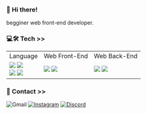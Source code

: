 ### 👋 Hi there!

begginer web front-end developer.
<br>

### 💻🛠 Tech >>

<table>
    <tr>
      <td> Language </td>
      <td> Web Front-End </td>
      <td> Web Back-End </td>
    </tr>
    <tr>
      <td>
        <img src="https://img.shields.io/badge/JavaScript-f7df11?style=flat-square&logo=JavaScript&logoColor=black">
        <img src="https://img.shields.io/badge/java-%23ED8B00.svg?style=flat-square&logo=java&logoColor=white"><br>
        <img src="https://img.shields.io/badge/c%23-%23239120.svg?style=flat-square&logo=c-sharp&logoColor=white">
        <img src="https://img.shields.io/badge/html5-%23E34F26.svg?style=flat-square&logo=html5&logoColor=white">
      </td>
      <td>
        <img src="https://img.shields.io/badge/React-61dafb?style=flat-square&logo=React&logoColor=black">
        <img src="https://img.shields.io/badge/jquery-%230769AD.svg?style=flat-square&logo=jquery&logoColor=white">
      </td>
      <td>
        <img src="https://img.shields.io/badge/MariaDB-003545?style=flat-square&logo=mariadb&logoColor=white">
        <img src="https://img.shields.io/badge/MySQL-4479A1?style=flat-square&logo=MySQL&logoColor=white">
      </td>
     </tr>
  </table>


### 💌 Contact >>

![Gmail](https://img.shields.io/badge/orgsorry98@gmail.com-d14836?style=flat-square&logo=Gmail&logoColor=white&link=mailto:orgsorry98@gmail.com)
<a href="https://www.instagram.com/chlwothd" target="blank">![Instagram](https://img.shields.io/badge/@chlwothd-%23E4405F.svg?style=flat-square&logo=Instagram&logoColor=white)</a>
<a href="https://discord.gg/3rC7SUyyvR" target="blank">![Discord](https://img.shields.io/badge/MyServer-%237289DA.svg?style=flat-square&logo=discord&logoColor=white)
